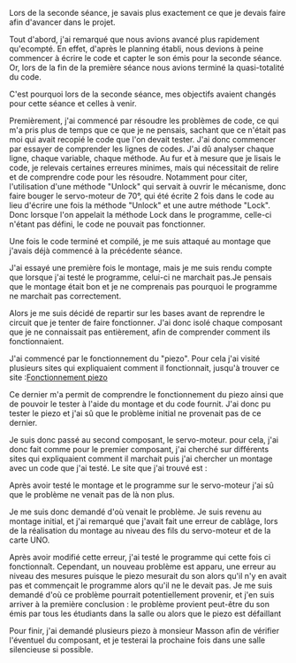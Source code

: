 <p>Lors de la seconde séance, je savais plus exactement ce que je devais faire afin d'avancer dans le projet. </p>
<p>Tout d'abord, j'ai remarqué que nous avions avancé plus rapidement qu'ecompté. En effet, d'après le planning établi, nous devions à peine commencer à écrire le code et capter le son émis pour la seconde séance. Or, lors de la fin de la première séance nous avions terminé la quasi-totalité du code. </p>
<p>C'est pourquoi lors de la seconde séance, mes objectifs avaient changés pour cette séance et celles à venir.</p>
<p>Premièrement, j'ai commencé par résoudre les problèmes de code, ce qui m'a pris plus de temps que ce que je ne pensais, sachant que ce n'était pas moi qui avait recopié le code que l'on devait tester. J'ai donc commencer par essayer de comprender les lignes de codes. J'ai dû analyser chaque ligne, chaque variable, chaque méthode. Au fur et à mesure que je lisais le code, je relevais certaines erreures minimes, mais qui nécessitait de relire et de comprendre code pour les résoudre. Notamment pour citer, l'utilisation d'une méthode "Unlock" qui servait à ouvrir le mécanisme, donc faire bouger le servo-moteur de 70°, qui été écrite 2 fois dans le code au lieu d'écrire une fois la méthode "Unlock" et une autre méthode "Lock". Donc lorsque l'on appelait la méthode Lock dans le programme, celle-ci n'étant pas défini, le code ne pouvait pas fonctionner.</p>
<p>Une fois le code terminé et compilé, je me suis attaqué au montage que j'avais déjà commencé à la précédente séance.</p>
<p>J'ai essayé une première fois le montage, mais je me suis rendu compte que lorsque j'ai testé le programme, celui-ci ne marchait pas.Je pensais que le montage était bon et je ne comprenais pas pourquoi le programme ne marchait pas correctement.</p>
<p>Alors je me suis décidé de repartir sur les bases avant de reprendre le circuit que je tenter de faire fonctionner. J'ai donc isolé chaque composant que je ne connaissait pas entièrement, afin de comprender comment ils fonctionnaient.</p>
<p>J'ai commencé par le fonctionnement du "piezo". Pour cela j'ai visité plusieurs sites qui expliquaient comment il fonctionnait, jusqu'à trouver ce site :<a href="https://arduino-france.site/buzzer-arduino/">Fonctionnement piezo</a></p>
<p>Ce dernier m'a permit de comprendre le fonctionnement du piezo ainsi que de pouvoir le tester à l'aide du montage et du code fournit. J'ai donc pu tester le piezo et j'ai sû que le problème initial ne provenait pas de ce dernier.</p>
<p>Je suis donc passé au second composant, le servo-moteur. pour cela, j'ai donc fait comme pour le premier composant, j'ai cherché sur différents sites qui expliquaient comment il marchait puis j'ai chercher un montage avec un code que j'ai testé. Le site que j'ai trouvé est : </p><a href="https://www.volta.ma/comment-controler-les-servomoteurs-avec-arduino/arduino/"></a>
<p>Après avoir testé le montage et le programme sur le servo-moteur j'ai sû que le problème ne venait pas de là non plus.</p>
<p>Je me suis donc demandé d'où venait le problème. Je suis revenu au montage initial, et j'ai remarqué que j'avait fait une erreur de cablâge, lors de la réalisation du montage au niveau des fils du servo-moteur et de la carte UNO.</p>
<p>Après avoir modifié cette erreur, j'ai testé le programme qui cette fois ci fonctionnaît. Cependant, un nouveau problème est apparu, une erreur au niveau des mesures puisque le piezo mesurait du son alors qu'il n'y en avait pas et commençait le programme alors qu'il ne le devait pas. Je me suis demandé d'où ce problème pourrait potentiellement provenir, et j'en suis arriver à la première conclusion : le problème provient peut-être du son émis par tous les étudiants dans la salle ou alors que le piezo est défaillant</p>
<p> Pour finir, j'ai demandé plusieurs piezo à monsieur Masson afin de vérifier l'éventuel du composant, et je testerai la prochaine fois dans une salle silencieuse si possible.</p>


